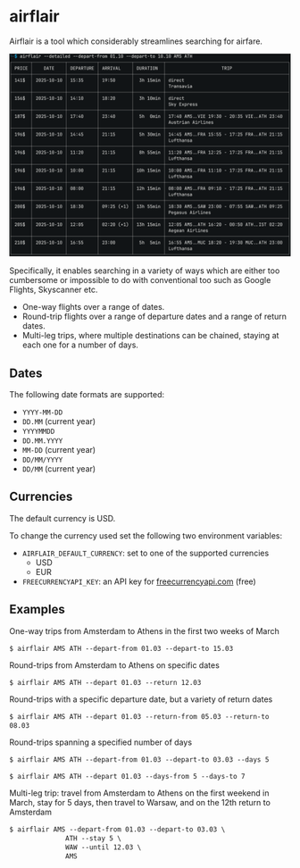# airflair

Airflair is a tool which considerably streamlines searching for airfare.

![screencap](img/screencap.png)

Specifically, it enables searching in a variety of ways which are either too cumbersome or impossible to do with conventional too such as Google Flights, Skyscanner etc.

- One-way flights over a range of dates.
- Round-trip flights over a range of departure dates and a range of return dates.
- Multi-leg trips, where multiple destinations can be chained, staying at each one for a number of days.


## Dates

The following date formats are supported:

* `YYYY-MM-DD`
* `DD.MM` (current year)
* `YYYYMMDD`
* `DD.MM.YYYY`
* `MM-DD` (current year)
* `DD/MM/YYYY`
* `DD/MM` (current year)


## Currencies

The default currency is USD.

To change the currency used set the following two environment variables:

- `AIRFLAIR_DEFAULT_CURRENCY`: set to one of the supported currencies
  - USD
  - EUR
- `FREECURRENCYAPI_KEY`: an API key for [freecurrencyapi.com](https://freecurrencyapi.com/) (free)


## Examples

One-way trips from Amsterdam to Athens in the first two weeks of March

```
$ airflair AMS ATH --depart-from 01.03 --depart-to 15.03
```

Round-trips from Amsterdam to Athens on specific dates

```
$ airflair AMS ATH --depart 01.03 --return 12.03
```

Round-trips with a specific departure date, but a variety of return dates

```
$ airflair AMS ATH --depart 01.03 --return-from 05.03 --return-to 08.03
```

Round-trips spanning a specified number of days

```
$ airflair AMS ATH --depart-from 01.03 --depart-to 03.03 --days 5
```

```
$ airflair AMS ATH --depart 01.03 --days-from 5 --days-to 7
```

Multi-leg trip: travel from Amsterdam to Athens on the first weekend in March, stay for 5 days, then travel to Warsaw, and on the 12th return to Amsterdam

```
$ airflair AMS --depart-from 01.03 --depart-to 03.03 \
              ATH --stay 5 \
              WAW --until 12.03 \
              AMS
```
